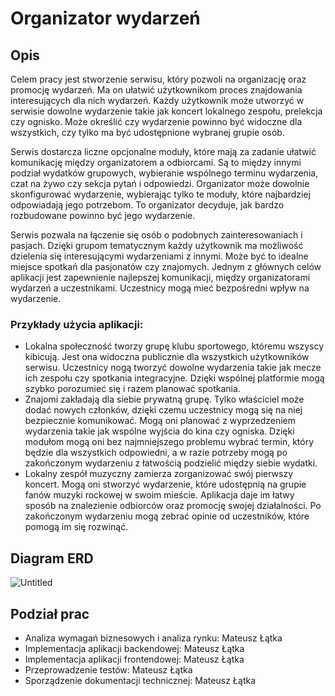 # Organizator wydarzeń

## Opis

Celem pracy jest stworzenie serwisu, który pozwoli na organizację oraz promocję wydarzeń.
Ma on ułatwić użytkownikom proces znajdowania interesujących dla nich wydarzeń. Każdy
użytkownik może utworzyć w serwisie dowolne wydarzenie takie jak koncert lokalnego
zespołu, prelekcja czy ognisko. Może określić czy wydarzenie powinno być widoczne dla
wszystkich, czy tylko ma być udostępnione wybranej grupie osób.

Serwis dostarcza liczne opcjonalne moduły, które mają za zadanie ułatwić komunikację
między organizatorem a odbiorcami. Są to między innymi podział wydatków grupowych,
wybieranie wspólnego terminu wydarzenia, czat na żywo czy sekcja pytań i odpowiedzi.
Organizator może dowolnie skonfigurować wydarzenie, wybierając tylko te moduły, które
najbardziej odpowiadają jego potrzebom. To organizator decyduje, jak bardzo rozbudowane
powinno być jego wydarzenie.

Serwis pozwala na łączenie się osób o podobnych zainteresowaniach i pasjach. Dzięki
grupom tematycznym każdy użytkownik ma możliwość dzielenia się interesującymi
wydarzeniami z innymi. Może być to idealne miejsce spotkań dla pasjonatów czy znajomych.
Jednym z głównych celów aplikacji jest zapewnienie najlepszej komunikacji, między
organizatorami wydarzeń a uczestnikami. Uczestnicy mogą mieć bezpośredni wpływ na
wydarzenie.

### Przykłady użycia aplikacji:
- Lokalna społeczność tworzy grupę klubu sportowego, któremu wszyscy kibicują. Jest
ona widoczna publicznie dla wszystkich użytkowników serwisu. Uczestnicy nogą
tworzyć dowolne wydarzenia takie jak mecze ich zespołu czy spotkania integracyjne.
Dzięki wspólnej platformie mogą szybko porozumieć się i razem planować spotkania.
- Znajomi zakładają dla siebie prywatną grupę. Tylko właściciel może dodać nowych
członków, dzięki czemu uczestnicy mogą się na niej bezpiecznie komunikować.
Mogą oni planować z wyprzedzeniem wydarzenia takie jak wspólne wyjścia do kina
czy ogniska. Dzięki modułom mogą oni bez najmniejszego problemu wybrać termin,
który będzie dla wszystkich odpowiedni, a w razie potrzeby mogą po zakończonym
wydarzeniu z łatwością podzielić między siebie wydatki.
- Lokalny zespół muzyczny zamierza zorganizować swój pierwszy koncert. Mogą oni
stworzyć wydarzenie, które udostępnią na grupie fanów muzyki rockowej w swoim
mieście. Aplikacja daje im łatwy sposób na znalezienie odbiorców oraz promocję
swojej działalności. Po zakończonym wydarzeniu mogą zebrać opinie od
uczestników, które pomogą im się rozwinąć.

## Diagram ERD

![Untitled](https://user-images.githubusercontent.com/72691985/199083953-2055c168-7649-4137-9c05-31f9b67a871e.png)

## Podział prac

- Analiza wymagań biznesowych i analiza rynku: Mateusz Łątka
- Implementacja aplikacji backendowej: Mateusz Łątka
- Implementacja aplikacji frontendowej: Mateusz Łątka
- Przeprowadzenie testów: Mateusz Łątka
- Sporządzenie dokumentacji technicznej: Mateusz Łątka
